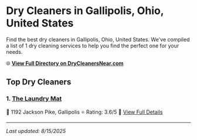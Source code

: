 # Dry Cleaners in Gallipolis, Ohio, United States

Find the best dry cleaners in Gallipolis, Ohio, United States. We've compiled a list of 1 dry cleaning services to help you find the perfect one for your needs.

🌐 **[View Full Directory on DryCleanersNear.com](https://drycleanersnear.com/city/US/Ohio/Gallipolis)**

## Top Dry Cleaners

### 1. [The Laundry Mat](https://drycleanersnear.com/dryCleaner/68707033f0d34636f22da1fb/the-laundry-mat)
📍 1192 Jackson Pike, Gallipolis
⭐ Rating: 3.6/5
🔗 [View Full Details](https://drycleanersnear.com/dryCleaner/68707033f0d34636f22da1fb/the-laundry-mat)


---

*Last updated: 8/15/2025*
